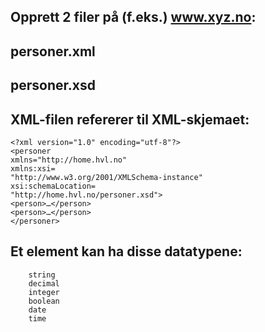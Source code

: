 
## Opprett 2 filer på (f.eks.) www.xyz.no:
## personer.xml
## personer.xsd
## XML-filen refererer til XML-skjemaet:
```
<?xml version="1.0" encoding="utf-8"?>
<personer
xmlns="http://home.hvl.no"
xmlns:xsi=
"http://www.w3.org/2001/XMLSchema-instance"
xsi:schemaLocation=
"http://home.hvl.no/personer.xsd">
<person>…</person>
<person>…</person>
</personer>
```

## Et element kan ha disse datatypene:
```
    string
    decimal
    integer
    boolean
    date
    time
```
